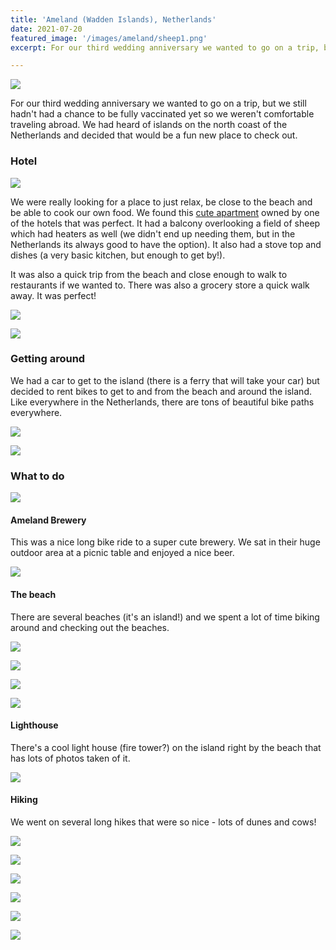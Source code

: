 ```yaml
---
title: 'Ameland (Wadden Islands), Netherlands'
date: 2021-07-20
featured_image: '/images/ameland/sheep1.png'
excerpt: For our third wedding anniversary we wanted to go on a trip, but we still hadn't had a chance to be fully vaccinated yet so we weren't comfortable traveling abroad.

---
```


![](/images/ameland/sunset.png)

For our third wedding anniversary we wanted to go on a trip, but we still hadn't had a chance to be fully vaccinated yet so we weren't comfortable traveling abroad. We had heard of islands on the north coast of the Netherlands and decided that would be a fun new place to check out. 

### Hotel

![](/images/ameland/apartment.png)

We were really looking for a place to just relax, be close to the beach and be able to cook our own food. We found this [cute apartment](https://www.vanheeckerenapartments.nl/appartementen) owned by one of the hotels that was perfect. It had a balcony overlooking a field of sheep which had heaters as well (we didn't end up needing them, but in the Netherlands its always good to have the option). It also had a stove top and dishes (a very basic kitchen, but enough to get by!). 

It was also a quick trip from the beach and close enough to walk to restaurants if we wanted to. There was also a grocery store a quick walk away. It was perfect! 

![](/images/ameland/apartment2.png)

![](/images/ameland/apartment3.png)


### Getting around

We had a car to get to the island (there is a ferry that will take your car) but decided to rent bikes to get to and from the beach and around the island. Like everywhere in the Netherlands, there are tons of beautiful bike paths everywhere. 

![](/images/ameland/bike.png)

![](/images/ameland/bike2.png)

### What to do 

![](/images/ameland/horses.png)

#### Ameland Brewery 

This was a nice long bike ride to a super cute brewery. We sat in their huge outdoor area at a picnic table and enjoyed a nice beer. 

![](/images/ameland/brewery.png)

#### The beach 

There are several beaches (it's an island!) and we spent a lot of time biking around and checking out the beaches. 

![](/images/ameland/beach.png)

![](/images/ameland/beach2.png)

![](/images/ameland/beach3.png)

![](/images/ameland/beach4.png)

#### Lighthouse 

There's a cool light house (fire tower?) on the island right by the beach that has lots of photos taken of it. 

![](/images/ameland/lighthouse.png)

#### Hiking

We went on several long hikes that were so nice - lots of dunes and cows! 

![](/images/ameland/hike.png)

![](/images/ameland/hike2.png)

![](/images/ameland/hike3.png)

![](/images/ameland/hike4.png)

![](/images/ameland/hike5.png)

![](/images/ameland/hike6.png)